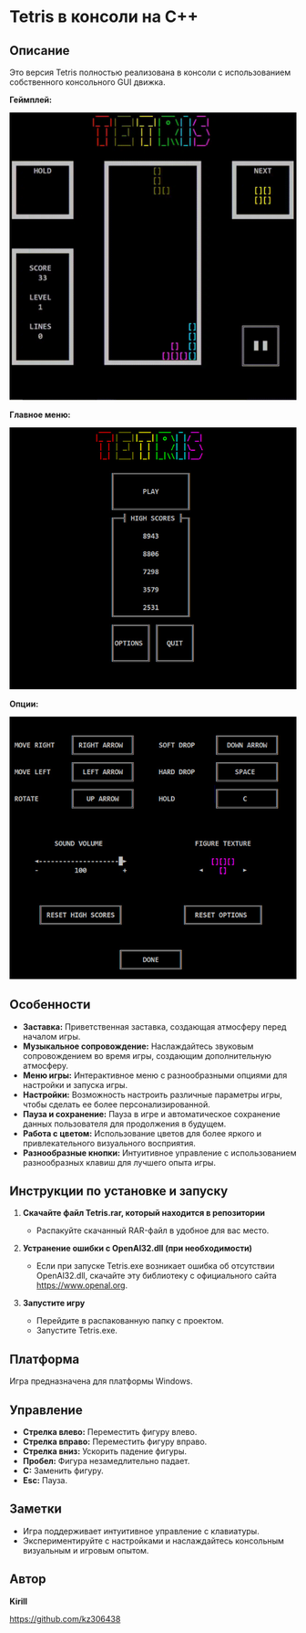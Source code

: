 # Tetris в консоли на C++

## Описание
Это версия Tetris полностью реализована в консоли с использованием собственного консольного GUI движка. 

**Геймплей:**

![Tetris Gameplay](example/game_play.gif)

**Главное меню:**

<p align="center">
  <img src="example/menu.jpg" alt="Alt Text">
</p>

**Опции:**

<p align="center">
  <img src="example/options.jpg" alt="Alt Text">
</p>

## Особенности

- **Заставка:** Приветственная заставка, создающая атмосферу перед началом игры.
- **Музыкальное сопровождение:** Наслаждайтесь звуковым сопровождением во время игры, создающим дополнительную атмосферу.
- **Меню игры:** Интерактивное меню с разнообразными опциями для настройки и запуска игры.
- **Настройки:** Возможность настроить различные параметры игры, чтобы сделать ее более персонализированной.
- **Пауза и сохранение:** Пауза в игре и автоматическое сохранение данных пользователя для продолжения в будущем.
- **Работа с цветом:** Использование цветов для более яркого и привлекательного визуального восприятия.
- **Разнообразные кнопки:** Интуитивное управление с использованием разнообразных клавиш для лучшего опыта игры.

## Инструкции по установке и запуску

1. **Скачайте файл Tetris.rar, который находится в репозитории**
   - Распакуйте скачанный RAR-файл в удобное для вас место.

2. **Устранение ошибки с OpenAl32.dll (при необходимости)**
   - Если при запуске Tetris.exe возникает ошибка об отсутствии OpenAl32.dll, скачайте эту библиотеку с официального сайта https://www.openal.org.

3. **Запустите игру**
   - Перейдите в распакованную папку с проектом.
   - Запустите Tetris.exe.

## Платформа
Игра предназначена для платформы Windows.

## Управление

- **Стрелка влево:** Переместить фигуру влево.
- **Стрелка вправо:** Переместить фигуру вправо.
- **Стрелка вниз:** Ускорить падение фигуры.
- **Пробел:** Фигура незамедлительно падает.
- **С:** Заменить фигуру.
- **Esc:** Пауза.

## Заметки
- Игра поддерживает интуитивное управление с клавиатуры.
- Экспериментируйте с настройками и наслаждайтесь консольным визуальным и игровым опытом.

## Автор

**Kirill**

[](https://github.com/kz306438)https://github.com/kz306438
